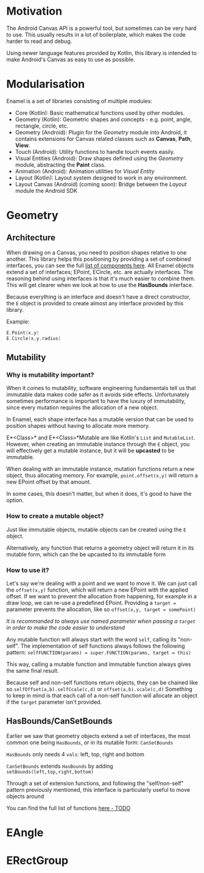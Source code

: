 
# Motivation
The Android Canvas API is a powerful tool, but sometimes can be very hard to use. This usually results in a lot of boilerplate, which makes the code harder to read and debug.

Using newer language features provided by Kotlin, this library is intended to make Android's Canvas as easy to use as possible.


# Modularisation
Enamel is a set of libraries consisting of multiple modules:

- Core (Kotlin): Basic mathematical functions used by other modules.
- Geometry (Kotlin): Geometric shapes and concepts - e.g. point, angle, rectangle, circle, etc.
- Geometry (Android): Plugin for the *Geometry* module into Android, it contains extensions for Canvas related classes such as **Canvas**, **Path**, **View**.
- Touch (Android): Utility functions to handle touch events easily.
- Visual Entities (Android): Draw shapes defined using the *Geometry* module, abstracting the **Paint** class.
- Animation (Android): Animation utilities for *Visual Entity*
- Layout (Kotlin): Layout system designed to work in any environment.
- Layout Canvas (Android) (coming soon): Bridge between the *Layout* module the Android SDK

# Geometry
## Architecture
When drawing on a Canvas, you need to position shapes relative to one another. This library helps this positioning by providing a set of combined interfaces, you can see the full [list of components here](geometry-doc.md).
All Enamel objects extend a set of interfaces; EPoint, ECircle, etc. are actually interfaces. The reasoning behind using interfaces is that it's much easier to combine them. This will get clearer when we look at how to use the **HasBounds** interface.

Because everything is an interface and doesn't have a direct constructor, the `E` object is provided to create almost any interface provided by this library. 

Example:
```kotlin
E.Point(x,y)
E.Circle(x,y,radius)
```

## Mutability
### Why is mutability important?
When it comes to mutability, software engineering fundamentals tell us that immutable data makes code safer as it avoids side effects. Unfortunately sometimes performance is important to have the luxury of immutability, since every mutation requires the allocation of a new object.

In Enamel, each shape interface has a mutable version that can be used to position shapes without having to allocate more memory.

E*\<Class\>* and E*\<Class\>*Mutable are like Kotlin's `List` and `MutableList`. However, when creating an immutable instance through the `E` object, you will effectively get a mutable instance, but it will be **upcasted** to be immutable.

When dealing with an immutable instance, mutation functions return a new object, thus allocating memory. For example, `point.offset(x,y)` will return a new EPoint offset by that amount.

In some cases, this doesn't matter, but when it does, it's good to have the option.

### How to create a mutable object?

Just like immutable objects, mutable objects can be created using the `E` object.

Alternatively, any function that returns a geometry object will return it in its mutable form, which can the be upcasted to its immutable form

### How to use it?

Let's say we're dealing with a point and we want to move it. We can just call the `offset(x,y)` function, which will return a new EPoint with the applied offset. If we want to prevent the allocation from happening, for example in a draw loop, we can re-use a predefined EPoint. Providing a `target =` parameter prevents the allocation, like so `offset(x,y, target = somePoint)`

*It is recommanded to always use named parameter when passing a `target` in order to make the code easier to understand*

Any mutable function will always start with the word `self`, calling its "non-self". The implementation of self functions always follows the following pattern:
`selfFUNCTION(params) = super.FUNCTION(params, target = this)`

This way, calling a mutable function and immutable function always gives the same final result.

Because self and non-self functions return objects, they can be chained like so `selfOffset(a,b).selfCcale(c,d)` or `offset(a,b).scale(c,d)`
Something to keep in mind is that each call of a non-self function will allocate an object if the `target` parameter isn't provided.

## HasBounds/CanSetBounds
Earlier we saw that geometry objects extend a set of interfaces, the most common one being `HasBounds`, or in its mutable form: `CanSetBounds`

`HasBounds` only needs 4 `vals`: left, top, right and bottom

`CanSetBounds` extends `HasBounds` by adding `setBounds(left,top,right,bottom)`

Through a set of extension functions, and following the "self/non-self" pattern previously mentioned, this interface is particularly useful to move objects around

You can find the full list of functions [here - TODO]()

# EAngle

# ERectGroup
